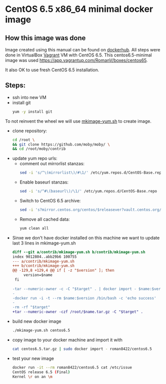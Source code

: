 # CentOS 6.5 x86_64 minimal docker image

## How this image was done
Image created using this manual can be found on [dockerhub](https://hub.docker.com/r/roman8422/centos6.5/). 
All steps were done in VirtualBox [Vagrant](https://www.vagrantup.com/intro/index.html) VM with CentOS 6.5. This centos6.5-minimal image was used https://app.vagrantup.com/RomanV/boxes/centos65.

It also OK to use fresh CentOS 6.5 installation.

## Steps:
  - ssh into new VM
  - install git 
    ```sh
    yum -y install git
    ```
To not reinvent the wheel we will use [mkimage-yum.sh](https://github.com/moby/moby/blob/master/contrib/mkimage-yum.sh) to create image.
  - clone repository:
    ```sh
    cd /root \
    && git clone https://github.com/moby/moby/ \
    && cd /root/moby/contrib 
    ```
  - update yum repo urls:
    - comment out mirrorlist stanzas:
        ```sh 
        sed -i 's/^\(mirrorlist\)/#\1/' /etc/yum.repos.d/CentOS-Base.repo
        ```
    - Enable baseurl stanzas:
        ```sh
        sed -i 's/^#\(baseurl\)/\1/' /etc/yum.repos.d/CentOS-Base.repo 
        ```
    - Switch to CentOS 6.5 archive:
        ```sh
        sed -i 's?mirror.centos.org/centos/$releasever?vault.centos.org/6.5?' /etc/yum.repos.d/CentOS-Base.repo
        ```
     - Remove all cached data:
        ```sh
        yum clean all
        ```
  - Sinxe we don't have docker installed on this machine we want to update last 3 lines in mkimage-yum.sh
    ```diff
    diff --git a/contrib/mkimage-yum.sh b/contrib/mkimage-yum.sh
    index 9012804..abb29b6 100755
    --- a/contrib/mkimage-yum.sh
    +++ b/contrib/mkimage-yum.sh
    @@ -129,8 +129,4 @@ if [ -z "$version" ]; then
         version=$name
     fi
     
    -tar --numeric-owner -c -C "$target" . | docker import - $name:$version
    -
    -docker run -i -t --rm $name:$version /bin/bash -c 'echo success'
    -
    -rm -rf "$target"
    +tar --numeric-owner -czf /root/$name.tar.gz -C "$target" . 
    ```
  - build new docker image
    ```sh
    ./mkimage-yum.sh centos6.5
    ```
  - copy image to your docker machine and import it with
    ```sh
    cat centos6.5.tar.gz | sudo docker import - roman8422/centos6.5
    ```
  - test your new image
    ```sh
    docker run -it --rm roman8422/centos6.5 cat /etc/issue
    CentOS release 6.5 (Final)
    Kernel \r on an \m
    ```

